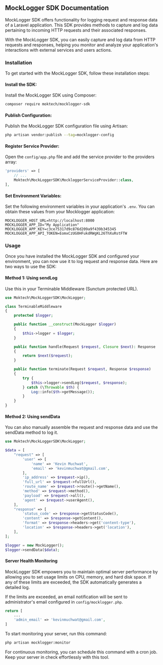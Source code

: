 ## MockLogger SDK Documentation
MockLogger SDK offers functionality for logging request and response data of a Laravel application. This SDK provides methods to capture and log data pertaining to incoming HTTP requests and their associated responses.

With the MockLogger SDK, you can easily capture and log data from HTTP requests and responses, helping you monitor and analyze your application's interactions with external services and users actions.

### Installation
To get started with the MockLogger SDK, follow these installation steps:

#### Install the SDK:
Install the MockLogger SDK using Composer:

```bash
composer require moktech/mocklogger-sdk
```

#### Publish Configuration:
Publish the MockLogger SDK configuration file using Artisan:

```bash
php artisan vendor:publish --tag=mocklogger-config
```

#### Register Service Provider:
Open the `config/app.php` file and add the service provider to the providers array:

```php
'providers' => [
    // ...
    Moktech\MockLoggerSDK\MockloggerServiceProvider::class,
],
```

#### Set Environment Variables:
Set the following environment variables in your application's `.env`. You can obtain these values from your Mocklogger application:

```dotenv
MOCKLOGGER_HOST_URL=http://localhost:8000
MOCKLOGGER_APP_ID="My Application"
MOCKLOGGER_APP_KEY=c3ce75317d9c876d209a9f439b345345
MOCKLOGGER_APP_API_TOKEN=EomxCzUG0HFukdRWgKL26ThXuRstFTW
```

### Usage
Once you have installed the MockLogger SDK and configured your environment, you can now use it to log request and response data. Here are two ways to use the SDK:

#### Method 1: Using sendLog
Use this in your Terminable Middleware (Sunctum protected URL).

```php
use Moktech\MockLoggerSDK\MockLogger;

class TerminableMiddleware
{
    protected $logger;

    public function __construct(MockLogger $logger)
    {
        $this->logger = $logger;
    }

    public function handle(Request $request, Closure $next): Response
    {
        return $next($request);
    }

    public function terminate(Request $request, Response $response)
    {  
        try {
            $this->logger->sendLog($request, $response);
        } catch (\Throwable $th) {
            Log::info($th->getMessage());
        }
    }
}
```

#### Method 2: Using sendData
You can also manually assemble the request and response data and use the sendData method to log it.

```php
use Moktech\MockLoggerSDK\MockLogger;

$data = [
    "request" => [
        'user' => [
            'name' => 'Kevin Muchwat',
            'email' => 'kevinmuchwat@gmail.com',
        ],
        'ip_address' => $request->ip(),
        'full_url' => $request->fullUrl(),
        'route_name' => $request->route()->getName(),
        'method' => $request->method(),
        'payload' => $request->all(),
        'agent' => $request->userAgent(),
    ],
    "response" => [
        'status_code' => $response->getStatusCode(),
        'content' => $response->getContent(),
        'format' => $response->headers->get('content-type'),
        'location' => $response->headers->get('location'),
    ],
];

$logger = new MockLogger();
$logger->sendData($data);
```

#### Server Health Monitoring
MockLogger SDK empowers you to maintain optimal server performance by allowing you to set usage limits on CPU, memory, and hard disk space. If any of these limits are exceeded, the SDK automatically generates a detailed log.

If the limits are exceeded, an email notification will be sent to administrator's email configured in `config/mocklogger.php`.

```php
return [
    ...
    'admin_email' => 'kevinmuchwat@gmail.com',
]
```

To start monitoring your server, run this command:

```bash
php artisan mocklogger:monitor
```

For continuous monitoring, you can schedule this command with a cron job. 
Keep your server in check effortlessly with this tool.